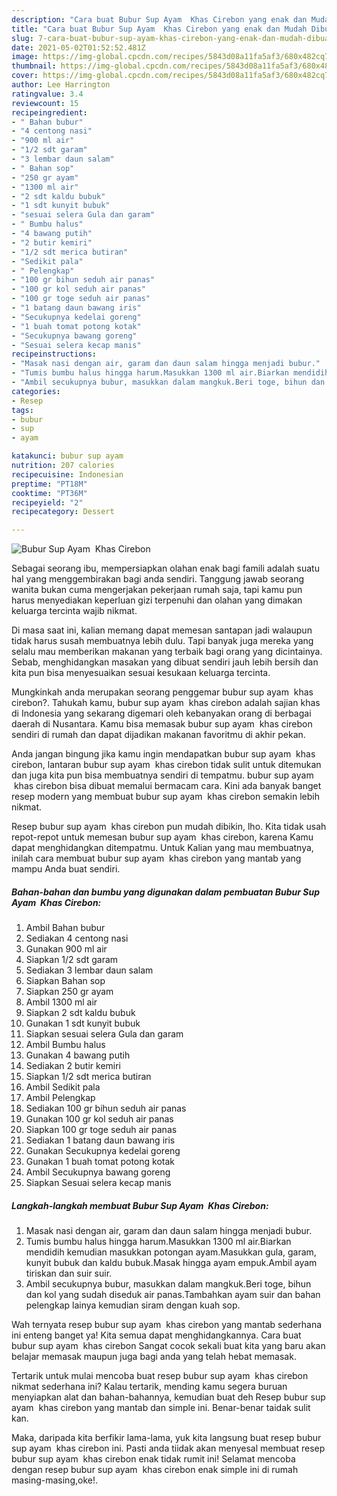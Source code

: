 ```yaml
---
description: "Cara buat Bubur Sup Ayam  Khas Cirebon yang enak dan Mudah Dibuat"
title: "Cara buat Bubur Sup Ayam  Khas Cirebon yang enak dan Mudah Dibuat"
slug: 7-cara-buat-bubur-sup-ayam-khas-cirebon-yang-enak-dan-mudah-dibuat
date: 2021-05-02T01:52:52.481Z
image: https://img-global.cpcdn.com/recipes/5843d08a11fa5af3/680x482cq70/bubur-sup-ayam-khas-cirebon-foto-resep-utama.jpg
thumbnail: https://img-global.cpcdn.com/recipes/5843d08a11fa5af3/680x482cq70/bubur-sup-ayam-khas-cirebon-foto-resep-utama.jpg
cover: https://img-global.cpcdn.com/recipes/5843d08a11fa5af3/680x482cq70/bubur-sup-ayam-khas-cirebon-foto-resep-utama.jpg
author: Lee Harrington
ratingvalue: 3.4
reviewcount: 15
recipeingredient:
- " Bahan bubur"
- "4 centong nasi"
- "900 ml air"
- "1/2 sdt garam"
- "3 lembar daun salam"
- " Bahan sop"
- "250 gr ayam"
- "1300 ml air"
- "2 sdt kaldu bubuk"
- "1 sdt kunyit bubuk"
- "sesuai selera Gula dan garam"
- " Bumbu halus"
- "4 bawang putih"
- "2 butir kemiri"
- "1/2 sdt merica butiran"
- "Sedikit pala"
- " Pelengkap"
- "100 gr bihun seduh air panas"
- "100 gr kol seduh air panas"
- "100 gr toge seduh air panas"
- "1 batang daun bawang iris"
- "Secukupnya kedelai goreng"
- "1 buah tomat potong kotak"
- "Secukupnya bawang goreng"
- "Sesuai selera kecap manis"
recipeinstructions:
- "Masak nasi dengan air, garam dan daun salam hingga menjadi bubur."
- "Tumis bumbu halus hingga harum.Masukkan 1300 ml air.Biarkan mendidih kemudian masukkan potongan ayam.Masukkan gula, garam, kunyit bubuk dan kaldu bubuk.Masak hingga ayam empuk.Ambil ayam tiriskan dan suir suir."
- "Ambil secukupnya bubur, masukkan dalam mangkuk.Beri toge, bihun dan kol yang sudah diseduk air panas.Tambahkan ayam suir dan bahan pelengkap lainya kemudian siram dengan kuah sop."
categories:
- Resep
tags:
- bubur
- sup
- ayam

katakunci: bubur sup ayam 
nutrition: 207 calories
recipecuisine: Indonesian
preptime: "PT18M"
cooktime: "PT36M"
recipeyield: "2"
recipecategory: Dessert

---
```



![Bubur Sup Ayam  Khas Cirebon](https://img-global.cpcdn.com/recipes/5843d08a11fa5af3/680x482cq70/bubur-sup-ayam-khas-cirebon-foto-resep-utama.jpg)

Sebagai seorang ibu, mempersiapkan olahan enak bagi famili adalah suatu hal yang menggembirakan bagi anda sendiri. Tanggung jawab seorang  wanita bukan cuma mengerjakan pekerjaan rumah saja, tapi kamu pun harus menyediakan keperluan gizi terpenuhi dan olahan yang dimakan keluarga tercinta wajib nikmat.

Di masa  saat ini, kalian memang dapat memesan santapan jadi walaupun tidak harus susah membuatnya lebih dulu. Tapi banyak juga mereka yang selalu mau memberikan makanan yang terbaik bagi orang yang dicintainya. Sebab, menghidangkan masakan yang dibuat sendiri jauh lebih bersih dan kita pun bisa menyesuaikan sesuai kesukaan keluarga tercinta. 



Mungkinkah anda merupakan seorang penggemar bubur sup ayam  khas cirebon?. Tahukah kamu, bubur sup ayam  khas cirebon adalah sajian khas di Indonesia yang sekarang digemari oleh kebanyakan orang di berbagai daerah di Nusantara. Kamu bisa memasak bubur sup ayam  khas cirebon sendiri di rumah dan dapat dijadikan makanan favoritmu di akhir pekan.

Anda jangan bingung jika kamu ingin mendapatkan bubur sup ayam  khas cirebon, lantaran bubur sup ayam  khas cirebon tidak sulit untuk ditemukan dan juga kita pun bisa membuatnya sendiri di tempatmu. bubur sup ayam  khas cirebon bisa dibuat memalui bermacam cara. Kini ada banyak banget resep modern yang membuat bubur sup ayam  khas cirebon semakin lebih nikmat.

Resep bubur sup ayam  khas cirebon pun mudah dibikin, lho. Kita tidak usah repot-repot untuk memesan bubur sup ayam  khas cirebon, karena Kamu dapat menghidangkan ditempatmu. Untuk Kalian yang mau membuatnya, inilah cara membuat bubur sup ayam  khas cirebon yang mantab yang mampu Anda buat sendiri.

<!--inarticleads1-->

##### Bahan-bahan dan bumbu yang digunakan dalam pembuatan Bubur Sup Ayam  Khas Cirebon:

1. Ambil  Bahan bubur
1. Sediakan 4 centong nasi
1. Gunakan 900 ml air
1. Siapkan 1/2 sdt garam
1. Sediakan 3 lembar daun salam
1. Siapkan  Bahan sop
1. Siapkan 250 gr ayam
1. Ambil 1300 ml air
1. Siapkan 2 sdt kaldu bubuk
1. Gunakan 1 sdt kunyit bubuk
1. Siapkan sesuai selera Gula dan garam
1. Ambil  Bumbu halus
1. Gunakan 4 bawang putih
1. Sediakan 2 butir kemiri
1. Siapkan 1/2 sdt merica butiran
1. Ambil Sedikit pala
1. Ambil  Pelengkap
1. Sediakan 100 gr bihun seduh air panas
1. Gunakan 100 gr kol seduh air panas
1. Siapkan 100 gr toge seduh air panas
1. Sediakan 1 batang daun bawang iris
1. Gunakan Secukupnya kedelai goreng
1. Gunakan 1 buah tomat potong kotak
1. Ambil Secukupnya bawang goreng
1. Siapkan Sesuai selera kecap manis




<!--inarticleads2-->

##### Langkah-langkah membuat Bubur Sup Ayam  Khas Cirebon:

1. Masak nasi dengan air, garam dan daun salam hingga menjadi bubur.
1. Tumis bumbu halus hingga harum.Masukkan 1300 ml air.Biarkan mendidih kemudian masukkan potongan ayam.Masukkan gula, garam, kunyit bubuk dan kaldu bubuk.Masak hingga ayam empuk.Ambil ayam tiriskan dan suir suir.
1. Ambil secukupnya bubur, masukkan dalam mangkuk.Beri toge, bihun dan kol yang sudah diseduk air panas.Tambahkan ayam suir dan bahan pelengkap lainya kemudian siram dengan kuah sop.




Wah ternyata resep bubur sup ayam  khas cirebon yang mantab sederhana ini enteng banget ya! Kita semua dapat menghidangkannya. Cara buat bubur sup ayam  khas cirebon Sangat cocok sekali buat kita yang baru akan belajar memasak maupun juga bagi anda yang telah hebat memasak.

Tertarik untuk mulai mencoba buat resep bubur sup ayam  khas cirebon nikmat sederhana ini? Kalau tertarik, mending kamu segera buruan menyiapkan alat dan bahan-bahannya, kemudian buat deh Resep bubur sup ayam  khas cirebon yang mantab dan simple ini. Benar-benar taidak sulit kan. 

Maka, daripada kita berfikir lama-lama, yuk kita langsung buat resep bubur sup ayam  khas cirebon ini. Pasti anda tiidak akan menyesal membuat resep bubur sup ayam  khas cirebon enak tidak rumit ini! Selamat mencoba dengan resep bubur sup ayam  khas cirebon enak simple ini di rumah masing-masing,oke!.

